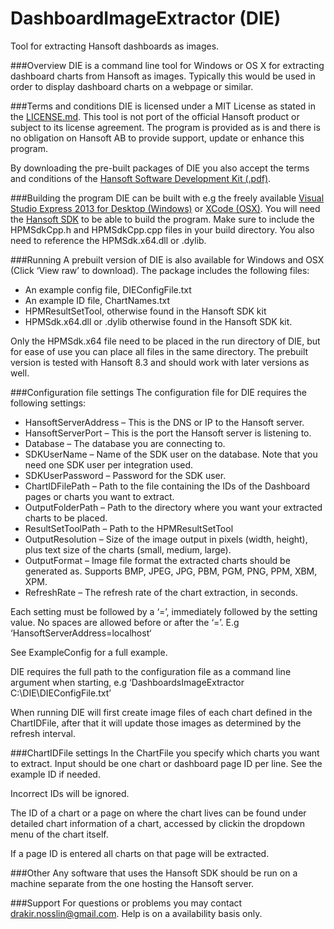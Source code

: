 # DashboardImageExtractor (DIE)

Tool for extracting Hansoft dashboards as images.

###Overview
DIE is a command line tool for Windows or OS X for extracting dashboard charts from Hansoft as images. Typically this would be used in order to display dashboard charts on a webpage or similar.

###Terms and conditions
DIE is licensed under a MIT License as stated in the [LICENSE.md].
This tool is not port of the official Hansoft product or subject to its license agreement. The program is provided as is and there is no obligation on Hansoft AB to provide support, update or enhance this program.

By downloading the pre-built packages of DIE you also accept the terms and conditions of the [Hansoft Software Development Kit (.pdf)].

###Building the program
DIE can be built with e.g the freely available [Visual Studio Express 2013 for Desktop (Windows)] or [XCode (OSX)]. 
You will need the [Hansoft SDK] to be able to build the program. Make sure to include the HPMSdkCpp.h and HPMSdkCpp.cpp files in your build directory. You also need to reference the HPMSdk.x64.dll or .dylib.

###Running
A prebuilt version of DIE is also available for Windows and OSX (Click ‘View raw’ to download). The package includes the following files:
-	An example config file, DIEConfigFile.txt
-	An example ID file, ChartNames.txt
-	HPMResultSetTool, otherwise found in the Hansoft SDK kit
-	HPMSdk.x64.dll or .dylib otherwise found in the Hansoft SDK kit.

Only the HPMSdk.x64 file need to be placed in the run directory of DIE, but for ease of use you can place all files in the same directory. The prebuilt version is tested with Hansoft 8.3 and should work with later versions as well.

###Configuration file settings
The configuration file for DIE requires the following settings:
- HansoftServerAddress – This is the DNS or IP to the Hansoft server.
-	HansoftServerPort – This is the port the Hansoft server is listening to.
-	Database – The database you are connecting to.
-	SDKUserName – Name of the SDK user on the database. Note that you need one SDK user per integration used.
-	SDKUserPassword – Password for the SDK user.
-	ChartIDFilePath – Path to the file containing the IDs of the Dashboard pages or charts you want to extract.
-	OutputFolderPath – Path to the directory where you want your extracted charts to be placed.
-	ResultSetToolPath – Path to the HPMResultSetTool
-	OutputResolution – Size of the image output in pixels (width, height), plus text size of the charts (small, medium, large).
-	OutputFormat – Image file format the extracted charts should be generated as. Supports BMP, JPEG, JPG, PBM, PGM, PNG, PPM, XBM, XPM.
-	RefreshRate – The refresh rate of the chart extraction, in seconds.

Each setting must be followed by a ‘=’, immediately followed by the setting value. No spaces are allowed before or after the ‘=’. E.g ‘HansoftServerAddress=localhost‘

See ExampleConfig for a full example.

DIE requires the full path to the configuration file as a command line argument when starting, e.g ‘DashboardsImageExtractor C:\DIE\DIEConfigFile.txt’

When running DIE will first create image files of each chart defined in the ChartIDFile, after that it will update those images as determined by the refresh interval.

###ChartIDFile settings
In the ChartFile you specify which charts you want to extract. Input should be one chart or dashboard page ID per line. See the example ID if needed.

Incorrect IDs will be ignored.

The ID of a chart or a page on where the chart lives can be found under detailed chart information of a chart, accessed by clickin the dropdown menu of the chart itself.

If a page ID is entered all charts on that page will be extracted.

###Other
Any software that uses the Hansoft SDK should be run on a machine separate from the one hosting the Hansoft server.

###Support
For questions or problems you may contact drakir.nosslin@gmail.com. Help is on a availability basis only.

[LICENSE.md]:https://github.com/Hansoft/DashboardImageExtractor/blob/master/LICENSE.md
[Hansoft Software Development Kit (.pdf)]:http://www.hansoft.com/wp-content/uploads/2013/06/SDKLA-final-28-Feb-2013-elektroniskt.pdf
[Visual Studio Express 2013 for Desktop (Windows)]:https://www.visualstudio.com/en-us/downloads/download-visual-studio-vs.aspx
[XCode (OSX)]:https://developer.apple.com/xcode/downloads/
[Hansoft SDK]:http://www.hansoft.com/en/support/downloads/

